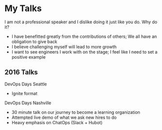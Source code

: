# My Talks

I am not a professional speaker and I dislike doing it just like you do.  Why do it?

* I have benefitted greatly from the contributions of others; We all have an obligation to give back
* I believe challenging myself will lead to more growth
* I want to see engineers I work with on the stage; I feel like I need to set a positive example

## 2016 Talks
DevOps Days Seattle
* Ignite format

DevOps Days Nashville
* 30 minute talk on our journey to become a learning organization
* Attempted live demo of what we ask new hires to do
* Heavy emphasis on ChatOps (Slack + Hubot)
